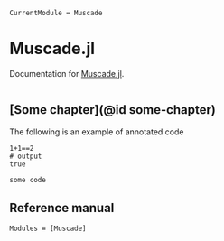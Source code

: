 ```@meta
CurrentModule = Muscade
```

# Muscade.jl

Documentation for [Muscade.jl](https://github.com/SINTEF/Muscade.jl).

```@index
```

## [Some chapter](@id some-chapter)

The following is an example of annotated code

```jldoctest EspyDemo; output = false
1+1==2
# output
true
```

```julia
some code
```


## Reference manual


```@autodocs
Modules = [Muscade]
```
